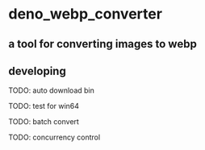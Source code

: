 # deno_webp_converter

## a tool for converting images to webp

## developing

TODO: auto download bin

TODO: test for win64

TODO: batch convert

TODO: concurrency control